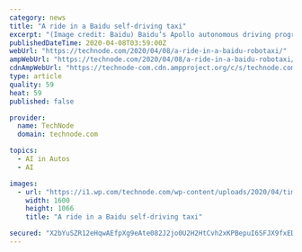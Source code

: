 ```yaml
---
category: news
title: "A ride in a Baidu self-driving taxi"
excerpt: "(Image credit: Baidu) Baidu’s Apollo autonomous driving program has thrust the search giant into the spotlight. Named after NASA’s moon missions, the self-driving program recently enjoyed a series of wins when Baidu came out on top in annual self-driving reports released by authorities in California and Beijing. Waymo has said the reports ..."
publishedDateTime: 2020-04-08T03:59:00Z
webUrl: "https://technode.com/2020/04/08/a-ride-in-a-baidu-robotaxi/"
ampWebUrl: "https://technode.com/2020/04/08/a-ride-in-a-baidu-robotaxi/"
cdnAmpWebUrl: "https://technode-com.cdn.ampproject.org/c/s/technode.com/2020/04/08/a-ride-in-a-baidu-robotaxi/"
type: article
quality: 59
heat: 59
published: false

provider:
  name: TechNode
  domain: technode.com

topics:
  - AI in Autos
  - AI

images:
  - url: "https://i1.wp.com/technode.com/wp-content/uploads/2020/04/timg.jpeg?fit=1600%2C1066&ssl=1"
    width: 1600
    height: 1066
    title: "A ride in a Baidu self-driving taxi"

secured: "X2bYuSZR12eHqwAEfpXg9eAte082J2jo0U2H2HtCvh2xKPBepuI6SFJX9fxEDnh7SONeUI+BCeBUEZAwE638hV5BzkrJ4hl+abWRvrGR0HPmZmWenPsPkqm8EvZmYNpXOPRyso1onpXDvb37PehIMT/RrBzhV7Z1to+owsmz1PAos1hMlF70gGt/0U8MqHcHz+H4qV42570Avj4+aw7x50r1r6lnRGu9x11UJ86Tk3XmH16Z1ZgJ0WxqKuDm1D22pazFv3CBNRUk5O4r6JGJOquwA5DhcsT6PPdXoBRFAJGtG/rR2J5vDWdfOKGX/8jp09vu1ALVUf9dH+azj3ssZH098NRI0/ZwmqL34ohW8h4prQ4BFXIjm7AQ3E7sPYzG3mKf29eUAAC19DR930Efn1QdMkEZSMQrdQU4ayvfCviPD9X3IKw2KRmnvuld0/VxemMtNSmdfbE2Rj+lSndxcO/vezCkqaM7v/NUPIr7MLE=;OAJsrQEbE1kFs9REXY1fag=="
---
```



